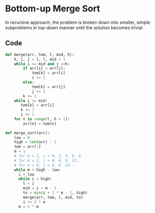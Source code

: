 # Bottom-up Merge Sort

In recursive approach, the problem is broken down into smaller, simple subproblems in top-down manner until the solution becomes trivial.

## Code

```python
def merge(arr, tem, l, mid, h):
    k, i, j = l, l, mid + 1
    while i <= mid and j <=h:
        if arr[i] < arr[j]:
            tem[k] = arr[i]
            i += 1
        else:
            tem[k] = arr[j]
            j += 1
        k += 1
    while i <= mid:
       tem[k] = arr[i]
       k += 1
       i += 1
    for n in range(l, h + 1):
        arr[n] = tem[n]
        
def merge_sort(arr):
    low = 0
    high = len(arr) - 1
    tem = arr[:]
    m = 1
    # for m = 1, i = 0, 2, 4, 6, 8...
    # for m = 2, i = 0, 4, 8, 12...
    # for m = 4, i = 0, 8, 16...
    while m < high - low:
      i = low
      while i < high:
        l = i
        mid = i + m - 1
        to = min(i + 2 * m - 1, high)
        merge(arr, tem, l, mid, to)
        i += 2 * m
      m = 2 * m
```